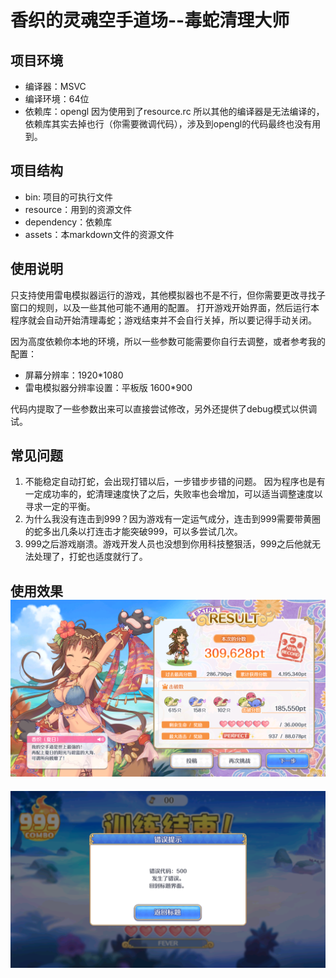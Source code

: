 # 香织的灵魂空手道场--毒蛇清理大师
## 项目环境
- 编译器：MSVC
- 编译环境：64位
- 依赖库：opengl
因为使用到了resource.rc 所以其他的编译器是无法编译的，依赖库其实去掉也行（你需要微调代码），涉及到opengl的代码最终也没有用到。
## 项目结构
- bin: 项目的可执行文件
- resource：用到的资源文件
- dependency：依赖库
- assets：本markdown文件的资源文件
## 使用说明
只支持使用雷电模拟器运行的游戏，其他模拟器也不是不行，但你需要更改寻找子窗口的规则，以及一些其他可能不通用的配置。
打开游戏开始界面，然后运行本程序就会自动开始清理毒蛇；游戏结束并不会自行关掉，所以要记得手动关闭。

因为高度依赖你本地的环境，所以一些参数可能需要你自行去调整，或者参考我的配置：
- 屏幕分辨率：1920*1080
- 雷电模拟器分辨率设置：平板版 1600*900

代码内提取了一些参数出来可以直接尝试修改，另外还提供了debug模式以供调试。

## 常见问题

1. 不能稳定自动打蛇，会出现打错以后，一步错步步错的问题。 因为程序也是有一定成功率的，蛇清理速度快了之后，失败率也会增加，可以适当调整速度以寻求一定的平衡。
2. 为什么我没有连击到999？因为游戏有一定运气成分，连击到999需要带黄圈的蛇多出几条以打连击才能突破999，可以多尝试几次。
3. 999之后游戏崩溃。游戏开发人员也没想到你用科技整狠活，999之后他就无法处理了，打蛇也适度就行了。

## 使用效果![Screenshot_20230304-102148](assets/Screenshot_20230304-102148.png)



![Screenshot_20230304-102905](assets/Screenshot_20230304-102905.png)
